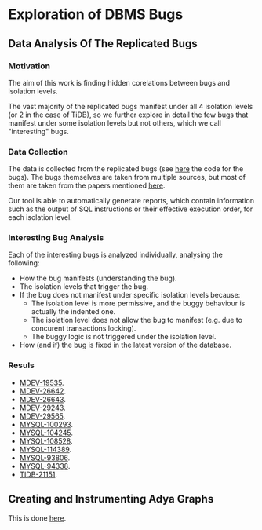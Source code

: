 # Exploration of DBMS Bugs

## Data Analysis Of The Replicated Bugs

### Motivation

The aim of this work is finding hidden corelations between bugs and isolation levels.

The vast majority of the replicated bugs manifest under all 4 isolation levels (or 2 in the case of TiDB), so we further explore in detail the few bugs that manifest under some isolation levels but not others, which we call "interesting" bugs.

### Data Collection

The data is collected from the replicated bugs (see [here](../../src/testcase/bug_list/) the code for the bugs). The bugs themselves are taken from multiple sources, but most of them are taken from the papers mentioned [here](../../README.md).

Our tool is able to automatically generate reports, which contain information such as the output of SQL instructions or their effective execution order, for each isolation level.

### Interesting Bug Analysis

Each of the interesting bugs is analyzed individually, analysing the following:

 - How the bug manifests (understanding the bug).
 - The isolation levels that trigger the bug.
 - If the bug does not manifest under specific isolation levels because:
    * The isolation level is more permissive, and the buggy behaviour is actually the indented one.
    * The isolation level does not allow the bug to manifest (e.g. due to concurent transactions locking).
    * The buggy logic is not triggered under the isolation level.
 - How (and if) the bug is fixed in the latest version of the database.

### Resuls

 - [MDEV-19535](./interesting_bugs/MDEV-19535.md).
 - [MDEV-26642](./interesting_bugs/MDEV-26642.md).
 - [MDEV-26643](./interesting_bugs/MDEV-26643.md).
 - [MDEV-29243](./interesting_bugs/MDEV-29243.md).
 - [MDEV-29565](./interesting_bugs/MDEV-29565.md).
 - [MYSQL-100293](./interesting_bugs/MYSQL-100293.md).
 - [MYSQL-104245](./interesting_bugs/MYSQL-104245.md).
 - [MYSQL-108528](./interesting_bugs/MYSQL-108528.md).
 - [MYSQL-114389](./interesting_bugs/MYSQL-114389.md).
 - [MYSQL-93806](./interesting_bugs/MYSQL-93806.md).
 - [MYSQL-94338](./interesting_bugs/MYSQL-94338.md).
 - [TIDB-21151](./interesting_bugs/TIDB-21151.md).


## Creating and Instrumenting Adya Graphs

This is done [here](./Adya_instrumentation/instrumentation.md).